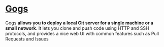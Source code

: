 # [Gogs](https://github.com/gogs/gogs)

Gogs **allows you to deploy a local Git server for a single machine or a small network**. It lets you clone and push code using HTTP and SSH protocols, and provides a nice web UI with common features such as Pull Requests and Issues
